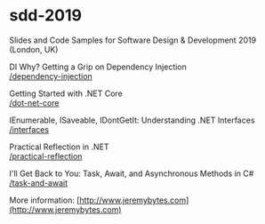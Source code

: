 # sdd-2019
Slides and Code Samples for Software Design &amp; Development 2019 (London, UK)

DI Why? Getting a Grip on Dependency Injection  
[/dependency-injection](https://github.com/jeremybytes/sdd-2019/tree/master/dependency_injection)  

Getting Started with .NET Core  
[/dot-net-core](https://github.com/jeremybytes/sdd-2019/tree/master/dot_net_core)

IEnumerable, ISaveable, IDontGetIt: Understanding .NET Interfaces  
[/interfaces](https://github.com/jeremybytes/sdd-2019/tree/master/interfaces)

Practical Reflection in .NET  
[/practical-reflection](https://github.com/jeremybytes/sdd-2019/tree/master/practical_reflection)

I'll Get Back to You: Task, Await, and Asynchronous Methods in C#  
[/task-and-await](https://github.com/jeremybytes/sdd-2019/tree/master/task_and_await)

More information: [http://www.jeremybytes.com](http://www.jeremybytes.com)
